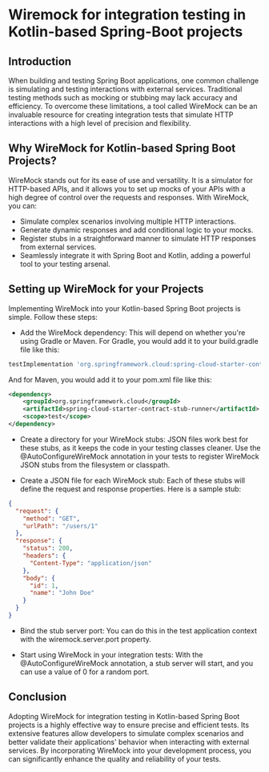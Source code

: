 # Wiremock for integration testing in Kotlin-based Spring-Boot projects

## Introduction

When building and testing Spring Boot applications, one common challenge is simulating and testing interactions with external services. Traditional testing methods such as mocking or stubbing may lack accuracy and efficiency. To overcome these limitations, a tool called WireMock can be an invaluable resource for creating integration tests that simulate HTTP interactions with a high level of precision and flexibility.

## Why WireMock for Kotlin-based Spring Boot Projects?

WireMock stands out for its ease of use and versatility. It is a simulator for HTTP-based APIs, and it allows you to set up mocks of your APIs with a high degree of control over the requests and responses. With WireMock, you can:

- Simulate complex scenarios involving multiple HTTP interactions.
- Generate dynamic responses and add conditional logic to your mocks.
- Register stubs in a straightforward manner to simulate HTTP responses from external services.
- Seamlessly integrate it with Spring Boot and Kotlin, adding a powerful tool to your testing arsenal.

## Setting up WireMock for your Projects

Implementing WireMock into your Kotlin-based Spring Boot projects is simple. Follow these steps:

- Add the WireMock dependency: This will depend on whether you're using Gradle or Maven. For Gradle, you would add it to your build.gradle file like this:

```groovy
testImplementation 'org.springframework.cloud:spring-cloud-starter-contract-stub-runner:2.27.0'
```

And for Maven, you would add it to your pom.xml file like this:

```xml
<dependency>  
    <groupId>org.springframework.cloud</groupId>  
    <artifactId>spring-cloud-starter-contract-stub-runner</artifactId>  
    <scope>test</scope>  
</dependency>
```

- Create a directory for your WireMock stubs: JSON files work best for these stubs, as it keeps the code in your testing classes cleaner. Use the @AutoConfigureWireMock annotation in your tests to register WireMock JSON stubs from the filesystem or classpath.

- Create a JSON file for each WireMock stub: Each of these stubs will define the request and response properties. Here is a sample stub:

```json
{
  "request": {
    "method": "GET",
    "urlPath": "/users/1"
  },
  "response": {
    "status": 200,
    "headers": {
      "Content-Type": "application/json"
    },
    "body": {
      "id": 1,
      "name": "John Doe"
    }
  }
}
```

- Bind the stub server port: You can do this in the test application context with the wiremock.server.port property.

- Start using WireMock in your integration tests: With the @AutoConfigureWireMock annotation, a stub server will start, and you can use a value of 0 for a random port.

## Conclusion

Adopting WireMock for integration testing in Kotlin-based Spring Boot projects is a highly effective way to ensure precise and efficient tests. Its extensive features allow developers to simulate complex scenarios and better validate their applications' behavior when interacting with external services. By incorporating WireMock into your development process, you can significantly enhance the quality and reliability of your tests.
